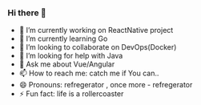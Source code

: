 ### Hi there 👋

<!--
**wysRocket/wysRocket** is a ✨ _special_ ✨ repository because its `README.md` (this file) appears on your GitHub profile.

Here are some ideas to get you started:
-->
- 🔭 I’m currently working on ReactNative project
- 🌱 I’m currently learning Go
- 👯 I’m looking to collaborate on DevOps(Docker)
- 🤔 I’m looking for help with Java
- 💬 Ask me about Vue/Angular
- 📫 How to reach me: catch me if You can..
- 😄 Pronouns: refregerator , once more - refregerator 
- ⚡ Fun fact: life is a rollercoaster 

